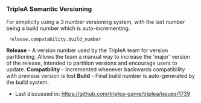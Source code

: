 
### TripleA Semantic Versioning 

For simplicity using a 3 number versioning system, with the last number being a build number which is auto-incrementing.

 
``` release.compatability.build_number```

**Release** - A version number used by the TripleA team for version partitioning. Allows the team a manual way to
increase the 'major' version of the release, intended to partition versions and encourage users to update.
**Compatbility** - Incremented whenever backwards compatibility with previous version is lost
**Build** - Final build number is auto-generated by the build system.


* Last discussed in: https://github.com/triplea-game/triplea/issues/1739
